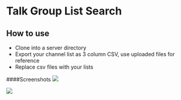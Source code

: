 # Talk Group List Search

## How to use
* Clone into a server directory
* Export your channel list as 3 column CSV, use uploaded files for reference
* Replace csv files with your lists

####Screenshots
![](https://i.ibb.co/5WwS00C7/image.png)

![](https://i.ibb.co/f6d4KDq/image.png)
